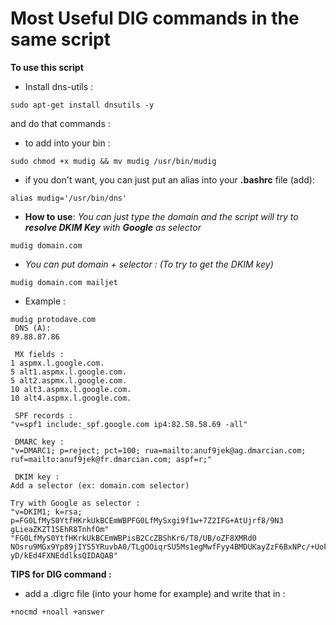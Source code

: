 # Most Useful DIG commands in the same script

**To use this script**

- Install dns-utils :
```
sudo apt-get install dnsutils -y
```

and do that commands :

- to add into your bin :
```
sudo chmod +x mudig && mv mudig /usr/bin/mudig
```

- if you don't want, you can just put an alias into your **.bashrc** file (add):
```
alias mudig='/usr/bin/dns'
```
- **How to use**:
  *You can just type the domain and the script will try to **resolve DKIM Key** with **Google** as selector*
```
mudig domain.com
```
- *You can put domain + selector : (To try to get the DKIM key)*
```
mudig domain.com mailjet
```

- Example : 
```
mudig protodave.com
 DNS (A): 
89.88.87.86

 MX fields : 
1 aspmx.l.google.com.
5 alt1.aspmx.l.google.com.
5 alt2.aspmx.l.google.com.
10 alt3.aspmx.l.google.com.
10 alt4.aspmx.l.google.com.

 SPF records : 
"v=spf1 include:_spf.google.com ip4:82.58.58.69 -all"

 DMARC key :
"v=DMARC1; p=reject; pct=100; rua=mailto:anuf9jek@ag.dmarcian.com;
ruf=mailto:anuf9jek@fr.dmarcian.com; aspf=r;"

 DKIM key : 
Add a selector (ex: domain.com selector)

Try with Google as selector :
"v=DKIM1; k=rsa; p=FG0LfMyS0YtfHKrkUkBCEmWBPFG0LfMySxgi9f1w+7Z2IFG+AtUjrf8/9N3
gLieaZKZT1SEhR8TnhfOm" "FG0LfMyS0YtfHKrkUkBCEmWBPisB2CcZBShKr6/T8/UB/oZF8XMRd0
NOsru9MGx9Yp89jIYS5YRuvbA0/TLgOOiqrSU5Ms1egMwfFyy4BMDUKayZzF6BxNPc/+UoFrYHKRZp
yD/kEd4FXNEddlksQIDAQAB"
```

**TIPS for DIG command :**
- add a .digrc file (into your home for example) and write that in :
```
+nocmd +noall +answer
```
